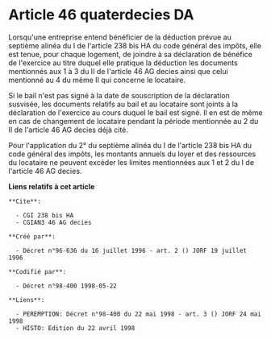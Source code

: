 # Article 46 quaterdecies DA

Lorsqu'une entreprise entend bénéficier de la déduction prévue au septième alinéa du I de l'article 238 bis HA du code
général des impôts, elle est tenue, pour chaque logement, de joindre à sa déclaration de bénéfice de l'exercice au titre
duquel elle pratique la déduction les documents mentionnés aux 1 à 3 du II de l'article 46 AG decies ainsi que celui
mentionné au 4 du même II qui concerne le locataire.

Si le bail n'est pas signé à la date de souscription de la déclaration susvisée, les documents relatifs au bail et au
locataire sont joints à la déclaration de l'exercice au cours duquel le bail est signé. Il en est de même en cas de
changement de locataire pendant la période mentionnée au 2 du II de l'article 46 AG decies déjà cité.

Pour l'application du 2° du septième alinéa du I de l'article 238 bis HA du code général des impôts, les montants annuels du
loyer et des ressources du locataire ne peuvent excéder les limites mentionnées aux 1 et 2 du I de l'article 46 AG decies.

**Liens relatifs à cet article**

	**Cite**:

	  - CGI 238 bis HA
	  - CGIAN3 46 AG decies

	**Créé par**:

	  - Décret n°96-636 du 16 juillet 1996 - art. 2 () JORF 19 juillet 1996

	**Codifié par**:

	  - Décret n°98-400 1998-05-22

	**Liens**:

	  - PEREMPTION: Décret n°98-400 du 22 mai 1998 - art. 3 () JORF 24 mai 1998
	  - HISTO: Edition du 22 avril 1998
